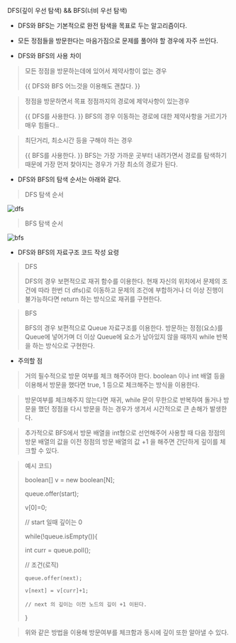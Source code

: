 DFS(깊이 우선 탐색) && BFS(너비 우선 탐색)

- DFS와 BFS는 기본적으로 완전 탐색을 목표로 두는 알고리즘이다.
- 모든 정점들을 방문한다는 마음가짐으로 문제를 풀어야 할 경우에 자주 쓰인다.

- DFS와 BFS의 사용 차이

> 모든 정점을 방문하는데에 있어서 제약사항이 없는 경우
> 
>  {{  DFS와 BFS 어느것을 이용해도 괜찮다.  }}

> 정점을 방문하면서 목표 정점까지의 경로에 제약사항이 있는경우
>
> {{ DFS를 사용한다. }} 
> BFS의 경우 이동하는 경로에 대한 제약사항을 거르기가 매우 힘들다..

> 최단거리, 최소시간 등을 구해야 하는 경우
>
> {{  BFS를 사용한다.  }}
> BFS는 가장 가까운 곳부터 내려가면서 경로를 탐색하기 때문에
> 가장 먼저 찾아지는 경우가 가장 최소의 경로가 된다.

- DFS와 BFS의 탐색 순서는 아래와 같다.
> DFS 탐색 순서

![dfs](/uploads/7805a89a493dac97b6b0b9c6cd827694/dfs.png)

> BFS 탐색 순서

![bfs](/uploads/18391686f09f61c9905209259d5b9b97/bfs.png)

- DFS와 BFS의 자료구조 코드 작성 요령

> DFS
>
> DFS의 경우 보편적으로 재귀 함수를 이용한다. 
> 현재 자신의 위치에서 문제의 조건에 따라 한번 더 dfs()로 이동하고
> 문제의 조건에 부합하거나 더 이상 진행이 불가능하다면 
> return 하는 방식으로 재귀를 구현한다.

> BFS
>
> BFS의 경우 보편적으로 Queue 자료구조를 이용한다.
> 방문하는 정점(요소)를 Queue에 넣어가며 
> 더 이상 Queue에 요소가 남아있지 않을 때까지 
> while 반복을 하는 방식으로 구현한다.

- 주의할 점

> 거의 필수적으로 방문 여부를 체크 해주어야 한다.
> boolean 이나 int 배열 등을 이용해서
> 방문을 했다면 true, 1 등으로 체크해주는 방식을 이용한다.

> 방문여부를 체크해주지 않는다면 재귀, while 문이 무한으로 반복하여 돌거나
> 방문을 했던 정점을 다시 방문을 하는 경우가 생겨서
> 시간적으로 큰 손해가 발생한다.

> 추가적으로 BFS에서 방문 배열을 int형으로 선언해주어 사용할 때
> 다음 정점의 방문 배열의 값을 이전 정점의 방문 배열의 값 +1 을 해주면
> 간단하게 깊이를 체크할 수 있다.

> 예시 코드)
> 
> boolean[] v = new boolean[N];
>
> queue.offer(start);
>
> v[0]=0;
>
> // start 일때 깊이는 0
> 
> while(!queue.isEmpty()){
> 
>   int curr = queue.poll();
>   
>   // 조건(로직)
>   
>     queue.offer(next);
>     
>     v[next] = v[curr]+1;
>     
>     // next 의 깊이는 이전 노드의 깊이 +1 이된다.
>     
> }

>위와 같은 방법을 이용해 방문여부를 체크함과 
>동시에 깊이 또한 알아낼 수 있다.
